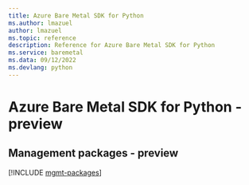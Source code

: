 ```yaml
---
title: Azure Bare Metal SDK for Python
ms.author: lmazuel
author: lmazuel
ms.topic: reference
description: Reference for Azure Bare Metal SDK for Python
ms.service: baremetal
ms.data: 09/12/2022
ms.devlang: python
---
```

# Azure Bare Metal SDK for Python - preview

## Management packages - preview
[!INCLUDE [mgmt-packages](bare-metal-mgmt-index.md)]

